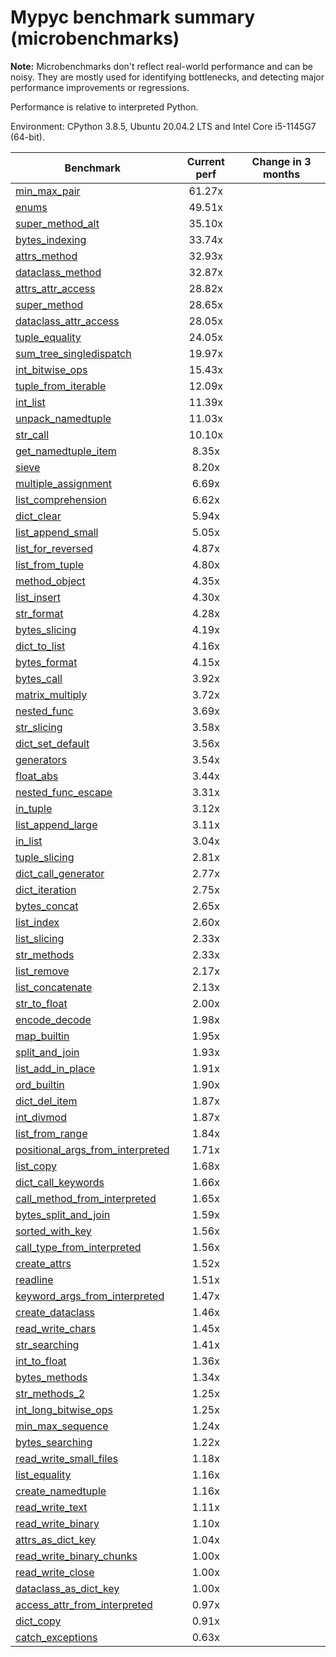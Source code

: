 # Mypyc benchmark summary (microbenchmarks)

**Note:** Microbenchmarks don't reflect real-world performance and can be noisy.
           They are mostly used for identifying bottlenecks, and detecting major performance
           improvements or regressions.

Performance is relative to interpreted Python.

Environment: CPython 3.8.5, Ubuntu 20.04.2 LTS and Intel Core i5-1145G7 (64-bit).

| Benchmark | Current perf | Change in 3 months |
| --- | :---: | :---: |
| [min_max_pair](benchmarks/min_max_pair.md) | 61.27x |  |
| [enums](benchmarks/enums.md) | 49.51x |  |
| [super_method_alt](benchmarks/super_method_alt.md) | 35.10x |  |
| [bytes_indexing](benchmarks/bytes_indexing.md) | 33.74x |  |
| [attrs_method](benchmarks/attrs_method.md) | 32.93x |  |
| [dataclass_method](benchmarks/dataclass_method.md) | 32.87x |  |
| [attrs_attr_access](benchmarks/attrs_attr_access.md) | 28.82x |  |
| [super_method](benchmarks/super_method.md) | 28.65x |  |
| [dataclass_attr_access](benchmarks/dataclass_attr_access.md) | 28.05x |  |
| [tuple_equality](benchmarks/tuple_equality.md) | 24.05x |  |
| [sum_tree_singledispatch](benchmarks/sum_tree_singledispatch.md) | 19.97x |  |
| [int_bitwise_ops](benchmarks/int_bitwise_ops.md) | 15.43x |  |
| [tuple_from_iterable](benchmarks/tuple_from_iterable.md) | 12.09x |  |
| [int_list](benchmarks/int_list.md) | 11.39x |  |
| [unpack_namedtuple](benchmarks/unpack_namedtuple.md) | 11.03x |  |
| [str_call](benchmarks/str_call.md) | 10.10x |  |
| [get_namedtuple_item](benchmarks/get_namedtuple_item.md) | 8.35x |  |
| [sieve](benchmarks/sieve.md) | 8.20x |  |
| [multiple_assignment](benchmarks/multiple_assignment.md) | 6.69x |  |
| [list_comprehension](benchmarks/list_comprehension.md) | 6.62x |  |
| [dict_clear](benchmarks/dict_clear.md) | 5.94x |  |
| [list_append_small](benchmarks/list_append_small.md) | 5.05x |  |
| [list_for_reversed](benchmarks/list_for_reversed.md) | 4.87x |  |
| [list_from_tuple](benchmarks/list_from_tuple.md) | 4.80x |  |
| [method_object](benchmarks/method_object.md) | 4.35x |  |
| [list_insert](benchmarks/list_insert.md) | 4.30x |  |
| [str_format](benchmarks/str_format.md) | 4.28x |  |
| [bytes_slicing](benchmarks/bytes_slicing.md) | 4.19x |  |
| [dict_to_list](benchmarks/dict_to_list.md) | 4.16x |  |
| [bytes_format](benchmarks/bytes_format.md) | 4.15x |  |
| [bytes_call](benchmarks/bytes_call.md) | 3.92x |  |
| [matrix_multiply](benchmarks/matrix_multiply.md) | 3.72x |  |
| [nested_func](benchmarks/nested_func.md) | 3.69x |  |
| [str_slicing](benchmarks/str_slicing.md) | 3.58x |  |
| [dict_set_default](benchmarks/dict_set_default.md) | 3.56x |  |
| [generators](benchmarks/generators.md) | 3.54x |  |
| [float_abs](benchmarks/float_abs.md) | 3.44x |  |
| [nested_func_escape](benchmarks/nested_func_escape.md) | 3.31x |  |
| [in_tuple](benchmarks/in_tuple.md) | 3.12x |  |
| [list_append_large](benchmarks/list_append_large.md) | 3.11x |  |
| [in_list](benchmarks/in_list.md) | 3.04x |  |
| [tuple_slicing](benchmarks/tuple_slicing.md) | 2.81x |  |
| [dict_call_generator](benchmarks/dict_call_generator.md) | 2.77x |  |
| [dict_iteration](benchmarks/dict_iteration.md) | 2.75x |  |
| [bytes_concat](benchmarks/bytes_concat.md) | 2.65x |  |
| [list_index](benchmarks/list_index.md) | 2.60x |  |
| [list_slicing](benchmarks/list_slicing.md) | 2.33x |  |
| [str_methods](benchmarks/str_methods.md) | 2.33x |  |
| [list_remove](benchmarks/list_remove.md) | 2.17x |  |
| [list_concatenate](benchmarks/list_concatenate.md) | 2.13x |  |
| [str_to_float](benchmarks/str_to_float.md) | 2.00x |  |
| [encode_decode](benchmarks/encode_decode.md) | 1.98x |  |
| [map_builtin](benchmarks/map_builtin.md) | 1.95x |  |
| [split_and_join](benchmarks/split_and_join.md) | 1.93x |  |
| [list_add_in_place](benchmarks/list_add_in_place.md) | 1.91x |  |
| [ord_builtin](benchmarks/ord_builtin.md) | 1.90x |  |
| [dict_del_item](benchmarks/dict_del_item.md) | 1.87x |  |
| [int_divmod](benchmarks/int_divmod.md) | 1.87x |  |
| [list_from_range](benchmarks/list_from_range.md) | 1.84x |  |
| [positional_args_from_interpreted](benchmarks/positional_args_from_interpreted.md) | 1.71x |  |
| [list_copy](benchmarks/list_copy.md) | 1.68x |  |
| [dict_call_keywords](benchmarks/dict_call_keywords.md) | 1.66x |  |
| [call_method_from_interpreted](benchmarks/call_method_from_interpreted.md) | 1.65x |  |
| [bytes_split_and_join](benchmarks/bytes_split_and_join.md) | 1.59x |  |
| [sorted_with_key](benchmarks/sorted_with_key.md) | 1.56x |  |
| [call_type_from_interpreted](benchmarks/call_type_from_interpreted.md) | 1.56x |  |
| [create_attrs](benchmarks/create_attrs.md) | 1.52x |  |
| [readline](benchmarks/readline.md) | 1.51x |  |
| [keyword_args_from_interpreted](benchmarks/keyword_args_from_interpreted.md) | 1.47x |  |
| [create_dataclass](benchmarks/create_dataclass.md) | 1.46x |  |
| [read_write_chars](benchmarks/read_write_chars.md) | 1.45x |  |
| [str_searching](benchmarks/str_searching.md) | 1.41x |  |
| [int_to_float](benchmarks/int_to_float.md) | 1.36x |  |
| [bytes_methods](benchmarks/bytes_methods.md) | 1.34x |  |
| [str_methods_2](benchmarks/str_methods_2.md) | 1.25x |  |
| [int_long_bitwise_ops](benchmarks/int_long_bitwise_ops.md) | 1.25x |  |
| [min_max_sequence](benchmarks/min_max_sequence.md) | 1.24x |  |
| [bytes_searching](benchmarks/bytes_searching.md) | 1.22x |  |
| [read_write_small_files](benchmarks/read_write_small_files.md) | 1.18x |  |
| [list_equality](benchmarks/list_equality.md) | 1.16x |  |
| [create_namedtuple](benchmarks/create_namedtuple.md) | 1.16x |  |
| [read_write_text](benchmarks/read_write_text.md) | 1.11x |  |
| [read_write_binary](benchmarks/read_write_binary.md) | 1.10x |  |
| [attrs_as_dict_key](benchmarks/attrs_as_dict_key.md) | 1.04x |  |
| [read_write_binary_chunks](benchmarks/read_write_binary_chunks.md) | 1.00x |  |
| [read_write_close](benchmarks/read_write_close.md) | 1.00x |  |
| [dataclass_as_dict_key](benchmarks/dataclass_as_dict_key.md) | 1.00x |  |
| [access_attr_from_interpreted](benchmarks/access_attr_from_interpreted.md) | 0.97x |  |
| [dict_copy](benchmarks/dict_copy.md) | 0.91x |  |
| [catch_exceptions](benchmarks/catch_exceptions.md) | 0.63x |  |
